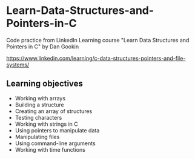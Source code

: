 # Learn-Data-Structures-and-Pointers-in-C
Code practice from LinkedIn Learning course "Learn Data Structures and Pointers in C"  by Dan Gookin

https://www.linkedin.com/learning/c-data-structures-pointers-and-file-systems/

## Learning objectives
* Working with arrays
* Building a structure
* Creating an array of structures
* Testing characters
* Working with strings in C
* Using pointers to manipulate data
* Manipulating files
* Using command-line arguments
* Working with time functions
